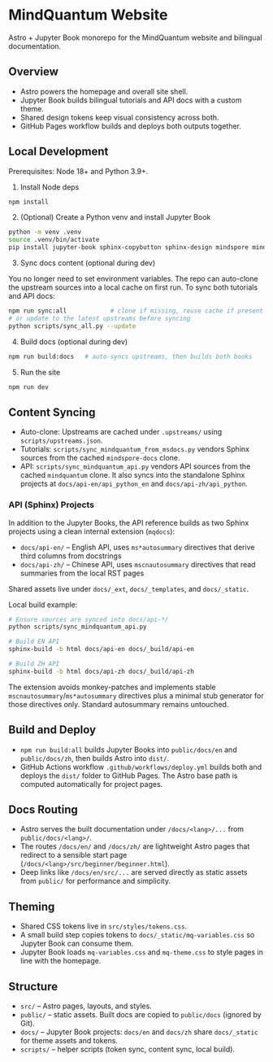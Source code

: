 # MindQuantum Website

Astro + Jupyter Book monorepo for the MindQuantum website and bilingual documentation.

## Overview

- Astro powers the homepage and overall site shell.
- Jupyter Book builds bilingual tutorials and API docs with a custom theme.
- Shared design tokens keep visual consistency across both.
- GitHub Pages workflow builds and deploys both outputs together.

## Local Development

Prerequisites: Node 18+ and Python 3.9+.

1) Install Node deps

```bash
npm install
```

2) (Optional) Create a Python venv and install Jupyter Book

```bash
python -m venv .venv
source .venv/bin/activate
pip install jupyter-book sphinx-copybutton sphinx-design mindspore mindquantum
```

3) Sync docs content (optional during dev)

You no longer need to set environment variables. The repo can auto-clone the
upstream sources into a local cache on first run. To sync both tutorials and
API docs:

```bash
npm run sync:all            # clone if missing, reuse cache if present
# or update to the latest upstreams before syncing
python scripts/sync_all.py --update
```

4) Build docs (optional during dev)

```bash
npm run build:docs   # auto-syncs upstreams, then builds both books
```

5) Run the site

```bash
npm run dev
```

## Content Syncing

- Auto-clone: Upstreams are cached under `.upstreams/` using `scripts/upstreams.json`.
- Tutorials: `scripts/sync_mindquantum_from_msdocs.py` vendors Sphinx sources from the cached `mindspore-docs` clone.
- API: `scripts/sync_mindquantum_api.py` vendors API sources from the cached `mindquantum` clone. It also syncs into the standalone Sphinx projects at `docs/api-en/api_python_en` and `docs/api-zh/api_python`.

### API (Sphinx) Projects

In addition to the Jupyter Books, the API reference builds as two Sphinx projects using a clean internal extension (`mqdocs`):

- `docs/api-en/` – English API, uses `ms*autosummary` directives that derive third columns from docstrings
- `docs/api-zh/` – Chinese API, uses `mscnautosummary` directives that read summaries from the local RST pages

Shared assets live under `docs/_ext`, `docs/_templates`, and `docs/_static`.

Local build example:

```bash
# Ensure sources are synced into docs/api-*/
python scripts/sync_mindquantum_api.py

# Build EN API
sphinx-build -b html docs/api-en docs/_build/api-en

# Build ZH API
sphinx-build -b html docs/api-zh docs/_build/api-zh
```

The extension avoids monkey-patches and implements stable `mscnautosummary`/`ms*autosummary` directives plus a minimal stub generator for those directives only. Standard autosummary remains untouched.

## Build and Deploy

- `npm run build:all` builds Jupyter Books into `public/docs/en` and `public/docs/zh`, then builds Astro into `dist/`.
- GitHub Actions workflow `.github/workflows/deploy.yml` builds both and deploys the `dist/` folder to GitHub Pages. The Astro base path is computed automatically for project pages.

## Docs Routing

- Astro serves the built documentation under `/docs/<lang>/...` from `public/docs/<lang>/`.
- The routes `/docs/en/` and `/docs/zh/` are lightweight Astro pages that redirect to a sensible start page (`/docs/<lang>/src/beginner/beginner.html`).
- Deep links like `/docs/en/src/...` are served directly as static assets from `public/` for performance and simplicity.

## Theming

- Shared CSS tokens live in `src/styles/tokens.css`.
- A small build step copies tokens to `docs/_static/mq-variables.css` so Jupyter Book can consume them.
- Jupyter Book loads `mq-variables.css` and `mq-theme.css` to style pages in line with the homepage.

## Structure

- `src/` – Astro pages, layouts, and styles.
- `public/` – static assets. Built docs are copied to `public/docs` (ignored by Git).
- `docs/` – Jupyter Book projects: `docs/en` and `docs/zh` share `docs/_static` for theme assets and tokens.
- `scripts/` – helper scripts (token sync, content sync, local build).
